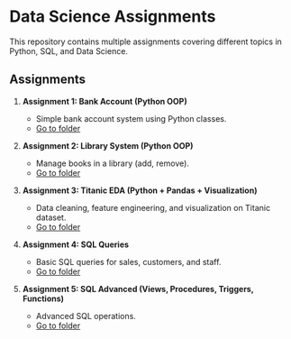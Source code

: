 # Data Science Assignments

This repository contains multiple assignments covering different topics in Python, SQL, and Data Science.

## Assignments

1. **Assignment 1: Bank Account (Python OOP)**  
   - Simple bank account system using Python classes.  
   - [Go to folder](./Assignment_1_BankAccount)

2. **Assignment 2: Library System (Python OOP)**  
   - Manage books in a library (add, remove).  
   - [Go to folder](./Assignment_2_LibrarySystem)

3. **Assignment 3: Titanic EDA (Python + Pandas + Visualization)**  
   - Data cleaning, feature engineering, and visualization on Titanic dataset.  
   - [Go to folder](./Assignment_3_TitanicEDA)

4. **Assignment 4: SQL Queries**  
   - Basic SQL queries for sales, customers, and staff.  
   - [Go to folder](./Assignment_4_SQLQueries)

5. **Assignment 5: SQL Advanced (Views, Procedures, Triggers, Functions)**  
   - Advanced SQL operations.  
   - [Go to folder](./Assignment_5_SQLAdvanced)

